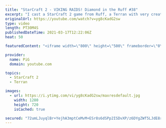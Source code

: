 ```yaml
---
title: "StarCraft 2 - VIKING RAIDS! Diamond in the Ruff #38"
excerpt: "I cast a StarCraft 2 game from Ruff, a Terran with very creative gameplay. How will he ruff up his Terran and Zerg opponents? 🐷 Support PiG: https://www.pigstarcraft.com/support/  Check out all episodes of 💎 Diamond in the Ruff: https://www.youtube.com/playlist?list=PLFUDU8AOevUfdEq20wYq8Sm9z3sc1yn0l"
originalUrl: https://youtube.com/watch?v=yg8cKadG2sw
type: video
length: PT30M4S
publishedDateTime: 2021-03-17T12:22:06Z
heat: 50

featuredContent: "<iframe width=\"800\" height=\"500\" frameborder=\"0\" src=\"https://www.youtube.com/embed/yg8cKadG2sw\" allow=\"accelerometer; autoplay; encrypted-media; gyroscope; picture-in-picture\" allowfullscreen></iframe>"

provider:
  name: PiG
  domain: youtube.com

topics:
  - StarCraft 2
  - Terran

images:
  - url: https://i.ytimg.com/vi/yg8cKadG2sw/maxresdefault.jpg
    width: 1280
    height: 720
    isCached: true

secured: "72umLJuyqlBr+YejhA3mptCeMvM+ESr8s6dSPp2ISDvXP/z6DYgZWf5LJdE8r3QqWOnFvPg45xKoQr69669ZDvBzWGehFlx7L/urtHD3vGGDbhEn36Rd5BZeksT5n63kwcfnE52AwPslOMvVrsbt57NI8frd6cgDtjE1aZX5lVoMaK3Lz7oz7sFlGGZFGhPU6iy0gvCHvWTTyl53o8nE3VE2DA3eNPlkYxVho1C9OF9FW72o3Ogh9I4VyvNNCNgTgvf0NQ9JKJ0moxpyt5vaeE8i8EKm1XjVShY8hxy6u06me+3aAqOhDzxJ9jypLYmXzNOS+AbPsSEd3GC3079Nf9WhEUSiadFsV9ObA/s7Ow05cc6kix564d1qVzDVzI2a6Jbv6Yx4rGke0gpGCJb9JYuxIeG3wQyTY2tBtUUdV90=;U5eScronwvKxRXMiBJRrdw=="
---
```


